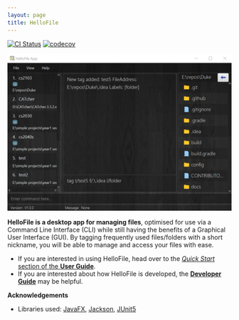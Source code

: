 ```yaml
---
layout: page
title: HelloFile
---
```


[![CI Status](https://github.com/se-edu/addressbook-level3/workflows/Java%20CI/badge.svg)](https://github.com/se-edu/addressbook-level3/actions)
[![codecov](https://codecov.io/gh/se-edu/addressbook-level3/branch/master/graph/badge.svg)](https://codecov.io/gh/se-edu/addressbook-level3)

![Ui](images/Ui.png)

**HelloFile is a desktop app for managing files**, optimised for use via a Command Line Interface (CLI) while still having 
the benefits of a Graphical User Interface (GUI). By tagging frequently used files/folders with a short nickname, you 
will be able to manage and access your files with ease.
  
* If you are interested in using HelloFile, head over to the [_Quick Start_ section of the **User Guide**](UserGuide.html#quick-start).
* If you are interested about how HelloFile is developed, the [**Developer Guide**](DeveloperGuide.html) may be helpful.


**Acknowledgements**

* Libraries used: [JavaFX](https://openjfx.io/), [Jackson](https://github.com/FasterXML/jackson), [JUnit5](https://github.com/junit-team/junit5)
